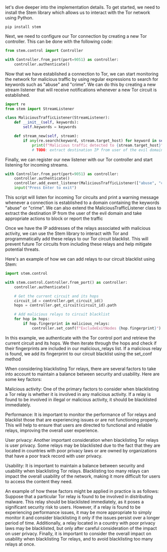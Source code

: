 let's dive deeper into the implementation details. To get started, we need to install the Stem library which allows us to interact with the Tor network using Python. 


```
pip install stem
```
Next, we need to configure our Tor connection by creating a new Tor controller. This can be done with the following code:

```python
from stem.control import Controller

with Controller.from_port(port=9051) as controller:
    controller.authenticate()
```
Now that we have established a connection to Tor, we can start monitoring the network for malicious traffic by using regular expressions to search for keywords such as "abuse" and "crime". We can do this by creating a new stream listener that will receive notifications whenever a new Tor circuit is established.

```python
import re
from stem import StreamListener

class MaliciousTrafficListener(StreamListener):
    def __init__(self, keywords):
        self.keywords = keywords

    def stream_new(self, stream):
        if any(re.search(keyword, stream.target_host) for keyword in self.keywords):
            print(f"Malicious traffic detected to {stream.target_host}")
            # TODO: extract destination IP from user of the evil domain

```            
            
Finally, we can register our new listener with our Tor controller and start listening for incoming streams.

```python
with Controller.from_port(port=9051) as controller:
    controller.authenticate()
    controller.add_event_listener(MaliciousTrafficListener(["abuse", "crime"]))
    input("Press Enter to exit")

```    
This script will listen for incoming Tor circuits and print a warning message whenever a connection is established to a domain containing the keywords "abuse" or "crime". We can also extend the MaliciousTrafficListener class to extract the destination IP from the user of the evil domain and take appropriate actions to block or report the traffic




 Once we have the IP addresses of the relays associated with malicious activity, we can use the Stem library to interact with Tor and programmatically add these relays to our Tor circuit blacklist. This will prevent future Tor circuits from including these relays and help mitigate potential threats.

Here's an example of how we can add relays to our circuit blacklist using Stem:

```python
import stem.control

with stem.control.Controller.from_port() as controller:
    controller.authenticate()

    # Get the current circuit and its hops
    circuit_id = controller.get_circuit_id()
    hops = controller.get_circuit(circuit_id).path

    # Add malicious relays to circuit blacklist
    for hop in hops:
        if hop.fingerprint in malicious_relays:
            controller.set_conf(f"ExcludeExitNodes {hop.fingerprint}")

```            
In this example, we authenticate with the Tor control port and retrieve the current circuit and its hops. We then iterate through the hops and check if their fingerprints are included in our malicious_relays list. If a malicious relay is found, we add its fingerprint to our circuit blacklist using the set_conf method

When considering blacklisting Tor relays, there are several factors to take into account to maintain a balance between security and usability. Here are some key factors:

Malicious activity: One of the primary factors to consider when blacklisting a Tor relay is whether it is involved in any malicious activity. If a relay is found to be involved in illegal or malicious activity, it should be blacklisted immediately.

Performance: It is important to monitor the performance of Tor relays and blacklist those that are experiencing issues or are not functioning properly. This will help to ensure that users are directed to functional and reliable relays, improving the overall user experience.

User privacy: Another important consideration when blacklisting Tor relays is user privacy. Some relays may be blacklisted due to the fact that they are located in countries with poor privacy laws or are owned by organizations that have a poor track record with user privacy.

Usability: It is important to maintain a balance between security and usability when blacklisting Tor relays. Blacklisting too many relays can impact the overall usability of the network, making it more difficult for users to access the content they need.

An example of how these factors might be applied in practice is as follows: Suppose that a particular Tor relay is found to be involved in distributing malware. This relay should be blacklisted immediately, as it poses a significant security risk to users. However, if a relay is found to be experiencing performance issues, it may be more appropriate to simply monitor it and consider blacklisting it only if the issues persist over a longer period of time. Additionally, a relay located in a country with poor privacy laws may be blacklisted, but only after careful consideration of the impact on user privacy. Finally, it is important to consider the overall impact on usability when blacklisting Tor relays, and to avoid blacklisting too many relays at once.


